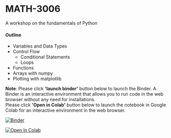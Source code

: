 # MATH-3006
A workshop on the fundamentals of Python
#### **Outline** <br>
* Variables and Data Types
* Control Flow
  * Conditional Statements
  * Loops
* Functions
* Arrays with numpy
* Plotting with matplotlib



**Note**: Please click **'launch binder'** button below to launch the Binder. A Binder is an interactive environment that allows you to run code in the web browser without any need for installations. <br>
Please click **'Open in Colab'** button below to launch the notebook in Google Colab for an interactive environment in the web browser.

[![Binder](https://mybinder.org/badge_logo.svg)](https://mybinder.org/v2/gh/CEASLIBRARY/MATH-3006/HEAD)

[![Open In Colab](https://colab.research.google.com/assets/colab-badge.svg)]([http://colab.research.google.com/github/CEASLIBRARY/MATH-3006](https://colab.research.google.com/github/CEASLIBRARY/MATH-3006/blob/main/Introduction_to_Python.ipynb))
